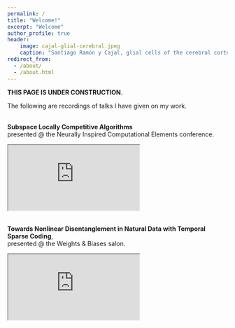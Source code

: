 ```yaml
---
permalink: /
title: "Welcome!"
excerpt: "Welcome"
author_profile: true
header:
    image: cajal-glial-cerebral.jpeg
    caption: "Santiago Ramón y Cajal, glial cells of the cerebral cortex of a child, 1904, ink and pencil on paper.<br>[Courtesy of the Cajal Institute, Spanish National Research Council, or CSIC. Madrid. Spain.](https://www.csic.es/)"
redirect_from: 
  - /about/
  - /about.html
---
```


**THIS PAGE IS UNDER CONSTRUCTION.**

The following are recordings of talks I have given on my work.

<br><strong>Subspace Locally Competitive Algorithms</strong><br>
presented @ the Neurally Inspired Computational Elements conference.
<iframe
src="https://www.youtube-nocookie.com/embed/X3TOohLp4jk">
</iframe>

<!--
<p><a href=https://youtu.be/X3TOohLp4jk class="linkwrap">
<iframe 
<img src=https://img.youtube.com/vi/X3TOohLp4jk/hqdefault.jpg alt='Video Dylan Paiton NICE 2021'>
</iframe></a></p>
-->

<!--
<p>
<a href="https://youtu.be/X3TOohLp4jk">
<div style="position:absolute; width=150; height=84">
  <img src="https://img.youtube.com/vi/X3TOohLp4jk/hqdefault.jpg" style="position:absolute">
  <img src="images/youtube-overlay-image.png" style="position:absolute">
</div></a></p>
-->

<!--
<p>
<a href="https://youtu.be/X3TOohLp4jk">
<div class="container" style="position:absolute; width=150; height=84">
<img src="https://img.youtube.com/vi/X3TOohLp4jk/hqdefault.jpg" alt="Dylan Paiton NICE 2021" style="width=150; height=84; position:absolute">
<img src="images/youtube-overlay-image.png" style="position:absolute">
</div>
</a>
</p>
-->

<!--http://img.youtube.com/vi/<YouTube_Video_ID_HERE>/maxresdefault.jpg-->

<!--
<iframe
    width="355"
    height="200"
    src="https://www.youtube-nocookie.com/embed/X3TOohLp4jk?w=355&h=200&origin=https://dpaiton.github.io"
    title="Dylan Paiton NICE 2021"
    frameborder="0"
    allow="accelerometer; autoplay; clipboard-write; encrypted-media; gyroscope; picture-in-picture"
    allowfullscreen>
</iframe>
-->

<!--
srcdoc="<style>*{padding:0;margin:0;overflow:hidden}html,body{height:100%}img,span{position:absolute;width:100%;top:0;bottom:0;margin:auto}span{height:1.5em;text-align:center;font:48px/1.5 sans-serif;color:white;text-shadow:0 0 0.5em black}</style><a href=https://www.youtube.com/embed/X3TOohLp4jk?autoplay=0><img src=https://img.youtube.com/vi/X3TOohLp4jk/hqdefault.jpg alt='Video NICE 2020 - Dylan Paiton'><span>▶</span></a>"
-->

<br><strong>Towards Nonlinear Disentanglement in Natural Data with Temporal Sparse Coding</strong>,<br>
presented @ the Weights & Biases salon.
<iframe
src="https://www.youtube-nocookie.com/embed/h9SYmFTrW8U">
</iframe>
